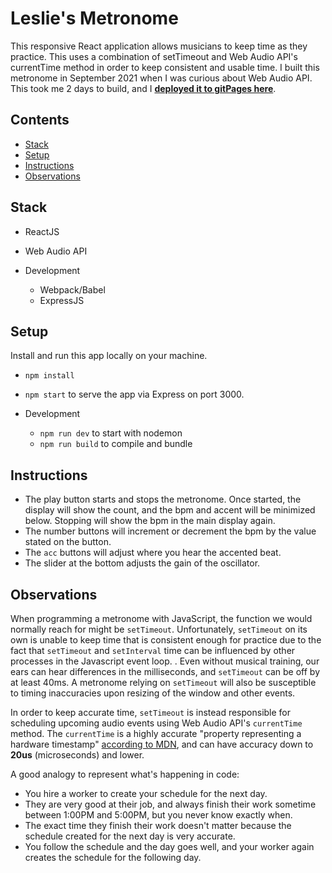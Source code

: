 # Leslie's Metronome

This responsive React application allows musicians to keep time as they practice. This uses a combination of setTimeout and Web Audio API's currentTime method in order to keep consistent and usable time. I built this metronome in September 2021 when I was curious about Web Audio API.
This took me 2 days to build, and I **[deployed it to gitPages here](https://dootmaster.github.io/metronome/)**.

## Contents
* [Stack](#Stack)
* [Setup](#Setup)
* [Instructions](#Instructions)
* [Observations](#Observations)

## Stack

- ReactJS
- Web Audio API

- Development
  - Webpack/Babel
  - ExpressJS

## Setup
Install and run this app locally on your machine.

- `npm install`
- `npm start` to serve the app via Express on port 3000.

- Development
  - `npm run dev` to start with nodemon
  - `npm run build` to compile and bundle

## Instructions
- The play button starts and stops the metronome. Once started, the display will show the count, and the bpm and accent will be minimized below. Stopping will show the bpm in the main display again.
- The number buttons will increment or decrement the bpm by the value stated on the button.
- The `acc` buttons will adjust where you hear the accented beat.
- The slider at the bottom adjusts the gain of the oscillator.

## Observations

When programming a metronome with JavaScript, the function we would normally reach for might be `setTimeout`. Unfortunately, `setTimeout` on its own is unable to keep time that is consistent enough for practice due to the fact that `setTimeout` and `setInterval` time can be influenced by other processes in the Javascript event loop. . Even without musical training, our ears can hear differences in the milliseconds, and `setTimeout` can be off by at least 40ms. A metronome relying on `setTimeout` will also be susceptible to timing inaccuracies upon resizing of the window and other events.

In order to keep accurate time, `setTimeout` is instead responsible for scheduling upcoming audio events using Web Audio API's `currentTime` method. The `currentTime` is a highly accurate "property representing a hardware timestamp" [according to MDN](https://developer.mozilla.org/en-US/docs/Web/API/BaseAudioContext/currentTime), and can have accuracy down to **20us** (microseconds) and lower.

A good analogy to represent what's happening in code:
- You hire a worker to create your schedule for the next day.
- They are very good at their job, and always finish their work sometime between 1:00PM and 5:00PM, but you never know exactly when.
- The exact time they finish their work doesn't matter because the schedule created for the next day is very accurate.
- You follow the schedule and the day goes well, and your worker again creates the schedule for the following day.
